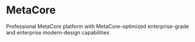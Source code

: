 # MetaCore
Professional MetaCore platform with MetaCore-optimized enterprise-grade and enterprise modern-design capabilities
